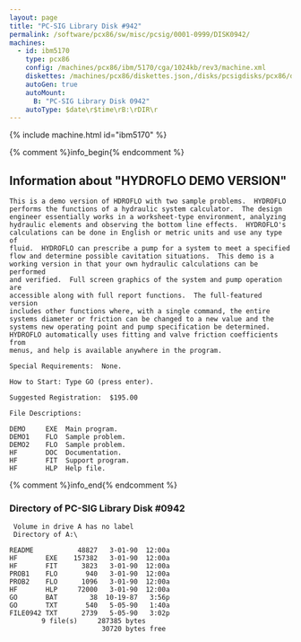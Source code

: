 ```yaml
---
layout: page
title: "PC-SIG Library Disk #942"
permalink: /software/pcx86/sw/misc/pcsig/0001-0999/DISK0942/
machines:
  - id: ibm5170
    type: pcx86
    config: /machines/pcx86/ibm/5170/cga/1024kb/rev3/machine.xml
    diskettes: /machines/pcx86/diskettes.json,/disks/pcsigdisks/pcx86/diskettes.json
    autoGen: true
    autoMount:
      B: "PC-SIG Library Disk 0942"
    autoType: $date\r$time\rB:\rDIR\r
---
```


{% include machine.html id="ibm5170" %}

{% comment %}info_begin{% endcomment %}

## Information about "HYDROFLO DEMO VERSION"

    This is a demo version of HDROFLO with two sample problems.  HYDROFLO
    performs the functions of a hydraulic system calculator.  The design
    engineer essentially works in a worksheet-type environment, analyzing
    hydraulic elements and observing the bottom line effects.  HYDROFLO's
    calculations can be done in English or metric units and use any type of
    fluid.  HYDROFLO can prescribe a pump for a system to meet a specified
    flow and determine possible cavitation situations.  This demo is a
    working version in that your own hydraulic calculations can be performed
    and verified.  Full screen graphics of the system and pump operation are
    accessible along with full report functions.  The full-featured version
    includes other functions where, with a single command, the entire
    systems diameter or friction can be changed to a new value and the
    systems new operating point and pump specification be determined.
    HYDROFLO automatically uses fitting and valve friction coefficients from
    menus, and help is available anywhere in the program.
    
    Special Requirements:  None.
    
    How to Start: Type GO (press enter).
    
    Suggested Registration:  $195.00
    
    File Descriptions:
    
    DEMO     EXE  Main program.
    DEMO1    FLO  Sample problem.
    DEMO2    FLO  Sample problem.
    HF       DOC  Documentation.
    HF       FIT  Support program.
    HF       HLP  Help file.
{% comment %}info_end{% endcomment %}


### Directory of PC-SIG Library Disk #0942

     Volume in drive A has no label
     Directory of A:\

    README           48827   3-01-90  12:00a
    HF       EXE    157382   3-01-90  12:00a
    HF       FIT      3823   3-01-90  12:00a
    PROB1    FLO       940   3-01-90  12:00a
    PROB2    FLO      1096   3-01-90  12:00a
    HF       HLP     72000   3-01-90  12:00a
    GO       BAT        38  10-19-87   3:56p
    GO       TXT       540   5-05-90   1:40a
    FILE0942 TXT      2739   5-05-90   3:02p
            9 file(s)     287385 bytes
                           30720 bytes free
